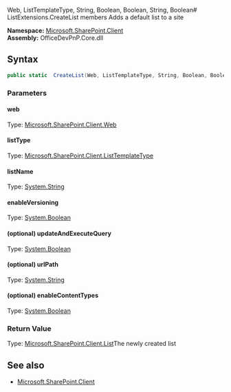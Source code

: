 Web, ListTemplateType, String, Boolean, Boolean, String, Boolean# ListExtensions.CreateList members
Adds a default list to a site  

**Namespace:** [Microsoft.SharePoint.Client](Microsoft.SharePoint.Client.md)  
**Assembly:** OfficeDevPnP.Core.dll  
## Syntax
```C#
public static  CreateList(Web, ListTemplateType, String, Boolean, Boolean, String, Boolean)
```
### Parameters
#### web
Type: [Microsoft.SharePoint.Client.Web](Microsoft.SharePoint.Client.Web.md) 
#### 
#### listType
Type: [Microsoft.SharePoint.Client.ListTemplateType](Microsoft.SharePoint.Client.ListTemplateType.md) 
#### 
#### listName
Type: [System.String](System.String.md) 
#### 
#### enableVersioning
Type: [System.Boolean](System.Boolean.md) 
#### 
#### (optional) updateAndExecuteQuery
Type: [System.Boolean](System.Boolean.md) 
#### 
#### (optional) urlPath
Type: [System.String](System.String.md) 
#### 
#### (optional) enableContentTypes
Type: [System.Boolean](System.Boolean.md) 
#### 
### Return Value
Type: [Microsoft.SharePoint.Client.List](Microsoft.SharePoint.Client.List.md)The newly created list
## See also
- [Microsoft.SharePoint.Client](Microsoft.SharePoint.Client.md)

